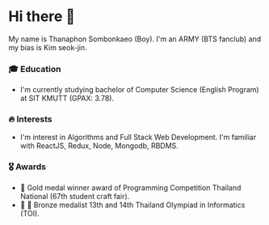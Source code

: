 # Hi there 👋
My name is Thanaphon Sombonkaeo (Boy). I'm an ARMY (BTS fanclub) and my bias is Kim seok-jin.
### 🎓 Education
- I'm currently studying bachelor of Computer Science (English Program) at SIT KMUTT (GPAX: 3.78).
### 🔥 Interests
- I'm interest in Algorithms and Full Stack Web Development. I'm familiar with ReactJS, Redux, Node, Mongodb, RBDMS.
### 🎖 Awards
- 🥇 Gold medal winner award of Programming Competition Thailand National (67th student craft fair).
- 🥉 🥉 Bronze medalist 13th and 14th Thailand Olympiad in Informatics (TOI).
